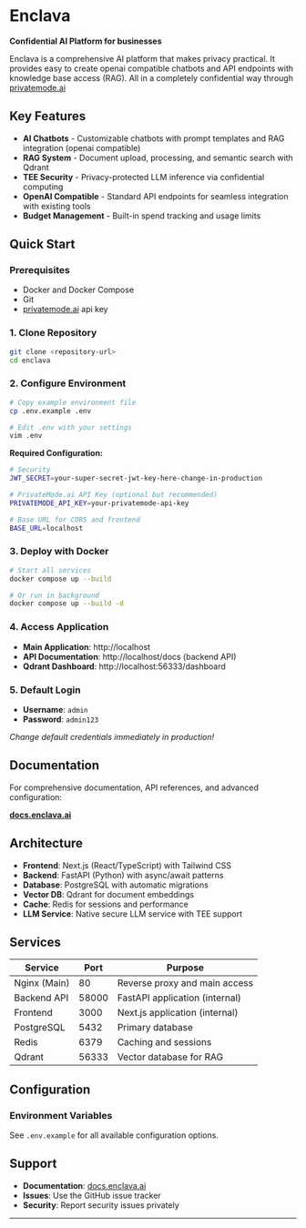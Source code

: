 # Enclava

**Confidential AI Platform for businesses**

Enclava is a comprehensive AI platform that makes privacy practical. It provides easy to create openai compatible chatbots and API endpoints with knowledge base access (RAG). All in a completely confidential way through [privatemode.ai](https://privatemode.ai)

## Key Features

- **AI Chatbots** - Customizable chatbots with prompt templates and RAG integration (openai compatible)
- **RAG System** - Document upload, processing, and semantic search with Qdrant
- **TEE Security** - Privacy-protected LLM inference via confidential computing
- **OpenAI Compatible** - Standard API endpoints for seamless integration with existing tools 
- **Budget Management** - Built-in spend tracking and usage limits

## Quick Start

### Prerequisites

- Docker and Docker Compose
- Git
- [privatemode.ai](https://privatemode.ai) api key

### 1. Clone Repository

```bash
git clone <repository-url>
cd enclava
```

### 2. Configure Environment

```bash
# Copy example environment file
cp .env.example .env

# Edit .env with your settings
vim .env
```

**Required Configuration:**
```bash
# Security
JWT_SECRET=your-super-secret-jwt-key-here-change-in-production

# PrivateMode.ai API Key (optional but recommended)
PRIVATEMODE_API_KEY=your-privatemode-api-key

# Base URL for CORS and frontend
BASE_URL=localhost
```

### 3. Deploy with Docker

```bash
# Start all services
docker compose up --build

# Or run in background
docker compose up --build -d
```

### 4. Access Application

- **Main Application**: http://localhost
- **API Documentation**: http://localhost/docs (backend API)
- **Qdrant Dashboard**: http://localhost:56333/dashboard

### 5. Default Login

- **Username**: `admin`
- **Password**: `admin123`

*Change default credentials immediately in production!*

## Documentation

For comprehensive documentation, API references, and advanced configuration:

**[docs.enclava.ai](https://docs.enclava.ai)**

## Architecture

- **Frontend**: Next.js (React/TypeScript) with Tailwind CSS
- **Backend**: FastAPI (Python) with async/await patterns  
- **Database**: PostgreSQL with automatic migrations
- **Vector DB**: Qdrant for document embeddings
- **Cache**: Redis for sessions and performance
- **LLM Service**: Native secure LLM service with TEE support

## Services

| Service | Port | Purpose |
|---------|------|---------|
| Nginx (Main) | 80 | Reverse proxy and main access |
| Backend API | 58000 | FastAPI application (internal) |
| Frontend | 3000 | Next.js application (internal) |
| PostgreSQL | 5432 | Primary database |
| Redis | 6379 | Caching and sessions |
| Qdrant | 56333 | Vector database for RAG |


## Configuration

### Environment Variables

See `.env.example` for all available configuration options.


## Support

- **Documentation**: [docs.enclava.ai](https://docs.enclava.ai)
- **Issues**: Use the GitHub issue tracker
- **Security**: Report security issues privately



---

